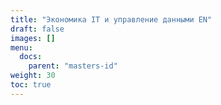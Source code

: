```yaml
---
title: "Экономика IT и управление данными EN"
draft: false
images: []
menu:
  docs:
    parent: "masters-id"
weight: 30
toc: true
---
```


